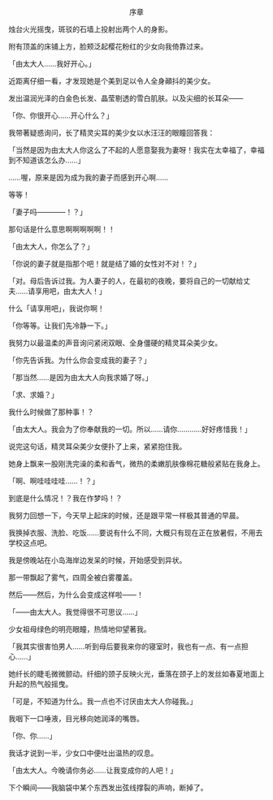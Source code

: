 <p align="center">序章</p>

烛台火光摇曳，斑驳的石墙上投射出两个人的身影。

附有顶盖的床铺上方，脸颊泛起樱花粉红的少女向我倚靠过来。

「由太大人……我好开心。」

近距离仔细一看，才发现她是个美到足以令人全身顚抖的美少女。

发出温润光泽的白金色长发、晶莹剔透的雪白肌肤。以及尖细的长耳朵——

「你、你很开心……开心什么？」

我带著疑惑询问，长了精灵尖耳的美少女以水汪汪的眼瞳回答我：

「当然是因为由太大人你这么了不起的人愿意娶我为妻呀！我实在太幸福了，幸福到不知道该怎么办……」

……喔，原来是因为成为我的妻子而感到开心啊……

等等！

「妻子吗————！？」

那句话是什么意思啊啊啊啊啊！！

「由太大人，你怎么了？」

「你说的妻子就是指那个吧！就是结了婚的女性对不对！？」

「对。母后告诉过我。为人妻子的人，在最初的夜晚，要将自己的一切献给丈夫……请享用吧，由太大人！」

什么「请享用吧」，我说你啊！

「你等等。让我们先冷静一下。」

我努力以最温柔的声音询问紧闭双眼、全身僵硬的精灵耳朵美少女。

「你先告诉我。为什么你会变成我的妻子？」

「那当然……是因为由太大人向我求婚了呀。」

「求、求婚？」

我什么时候做了那种事！？

「由太大人。我会为了你奉献我的一切。所以……请你…………好好疼惜我！」

说完这句话，精灵耳朵美少女便扑了上来，紧紧抱住我。

她身上飘来一股刚洗完澡的柔和香气，微热的柔嫩肌肤像棉花糖般紧贴在我身上。

「啊、啊哇哇哇哇……！？」

到底是什么情况！？我在作梦吗！？

我努力回想一下，今天早上起床的时候，还是跟平常一样极其普通的早晨。

我换掉衣服、洗脸、吃饭……要说有什么不同，大概只有现在正在放暑假，不用去学校这点吧。

我是傍晚站在小岛海岸边发呆的时候，开始感受到异状。

那一带飘起了雾气，四周全被白雾覆盖。

然后——然后，为什么会变成这样啦——！

「——由太大人。我觉得很不可思议……」

少女祖母绿色的明亮眼瞳，热情地仰望著我。

「我其实很害怕男人……听到母后要我来你的寝室时，我也有一点、有一点担心……」

她纤长的睫毛微微颤动。纤细的颈子反映火光，垂落在颈子上的发丝如春夏地面上升起的热气般摇曳。

「可是，不知道为什么。我一点也不讨厌由太大人你碰我。」

我咽下一口唾液，目光移向她润泽的嘴唇。

「你、你……」

我话才说到一半，少女口中便吐出温热的叹息。

「由太大人。今晚请你务必……让我变成你的人吧！」

下个瞬间——我脑袋中某个东西发出弦线撑裂的声响，断掉了。

